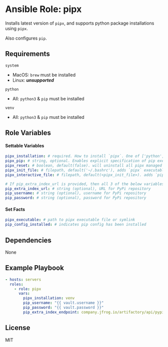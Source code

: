 # Ansible Role: pipx

Installs latest version of `pipx`, and supports python package installations using `pipx`.

Also configures `pip`.

## Requirements

`system`
  - MacOS: `brew` must be installed
  - Linux: ***unsupported***

`python`
  - All: `python3` & `pip` must be installed

`venv`
  - All: `python3` & `pip` must be installed

## Role Variables

#### Settable Variables
```yaml
pipx_installation: # required. How to install `pipx`. One of ['python', 'venv', 'system', 'none'].
pipx_pip: # string, optional. Enables explicit specification of pip executable to use, when `pipx_installation == 'python'`
pipx_reset: # boolean, default(false). will uninstall all pipx managed applications.
pipx_init_file: # filepath, default('~/.bashrc'), adds `pipx` executable to PATH, for venv installation.
pipx_interactive_file: # filepath, default(<pipx_init_file>). adds `pipx` completions & apps to PATH.

# If pip_extra_index_url is provided, then all 3 of the below variables above must be provided.
pip_extra_index_url: # string (optional), URL for PyPi repository
pip_username: # string (optional), username for PyPi repository
pip_password: # string (optional), password for PyPi repository
```

#### Set Facts
```yaml
pipx_executable: # path to pipx executable file or symlink
pip_config_installed: # indicates pip config has been installed
```

## Dependencies

None

## Example Playbook
```yaml
- hosts: servers
  roles:
    - role: pipx
      vars:
        pipx_installation: venv
        pip_username: "{{ vault.username }}"
        pip_password: "{{ vault.password }}"
        pip_extra_index_endpoint: company.jfrog.io/artifactory/api/pypi/pypi/simple
```

## License

MIT
